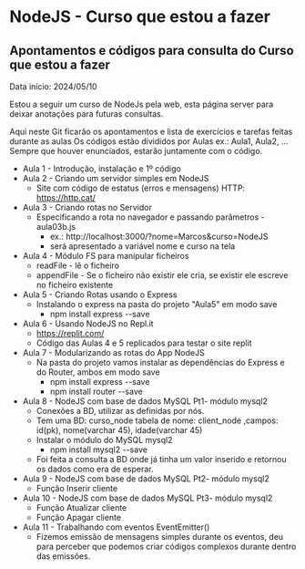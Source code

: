 # NodeJS - Curso que estou a fazer


## Apontamentos e códigos para consulta do Curso que estou a fazer
Data início: 2024/05/10

Estou a seguir um curso de NodeJs pela web, esta página server para deixar anotações para futuras consultas.

Aqui neste Git ficarão os apontamentos e lista de exercícios e tarefas feitas durante as aulas
Os códigos estão divididos por Aulas ex.: Aula1, Aula2, ...
Sempre que houver enunciados, estarão juntamente com o código.

- Aula 1 - Introdução, instalação e 1º código
- Aula 2 - Criando um servidor simples em NodeJS
    - Site com código de estatus (erros e mensagens) HTTP: https://http.cat/
- Aula 3 - Criando rotas no Servidor
    - Especificando a rota no navegador e passando parâmetros - aula03b.js
        - ex.: http://localhost:3000/?nome=Marcos&curso=NodeJS
        - será apresentado a variável nome e curso na tela
- Aula 4 - Módulo FS para manipular ficheiros
    - readFile - lê o ficheiro
    - appendFile - Se o ficheiro não existir ele cria, se existir ele escreve no ficheiro existente
- Aula 5 - Criando Rotas usando o Express
    - Instalando o express na pasta do projeto "Aula5" em modo save
        - npm install express --save
- Aula 6 - Usando NodeJS no Repl.it
    - https://replit.com/
    - Código das Aulas 4 e 5 replicados para testar o site replit
- Aula 7 - Modularizando as rotas do App NodeJS
    - Na pasta do projeto vamos instalar as dependências do Express e do Router, ambos em modo save
        - npm install express --save
        - npm install router --save
- Aula 8 - NodeJS com base de dados MySQL Pt1- módulo mysql2
    - Conexões a BD, utilizar as definidas por nós.
    - Tem uma BD: curso_node tabela de nome: client_node ,campos: id(pk), nome(varchar 45), idade(varchar 45)
    - Instalar o módulo do MySQL mysql2
        - npm install mysql2 --save
    - Foi feita a consulta a BD onde já tinha um valor inserido e retornou os dados como era de esperar.
- Aula 9 - NodeJS com base de dados MySQL Pt2- módulo mysql2
    - Função Inserir cliente
- Aula 10 - NodeJS com base de dados MySQL Pt3- módulo mysql2
    - Função Atualizar cliente
    - Função Apagar cliente
- Aula 11 - Trabalhando com eventos EventEmitter()
    - Fizemos emissão de mensagens simples durante os eventos, deu para perceber que podemos criar códigos complexos durante dentro das emissões.

